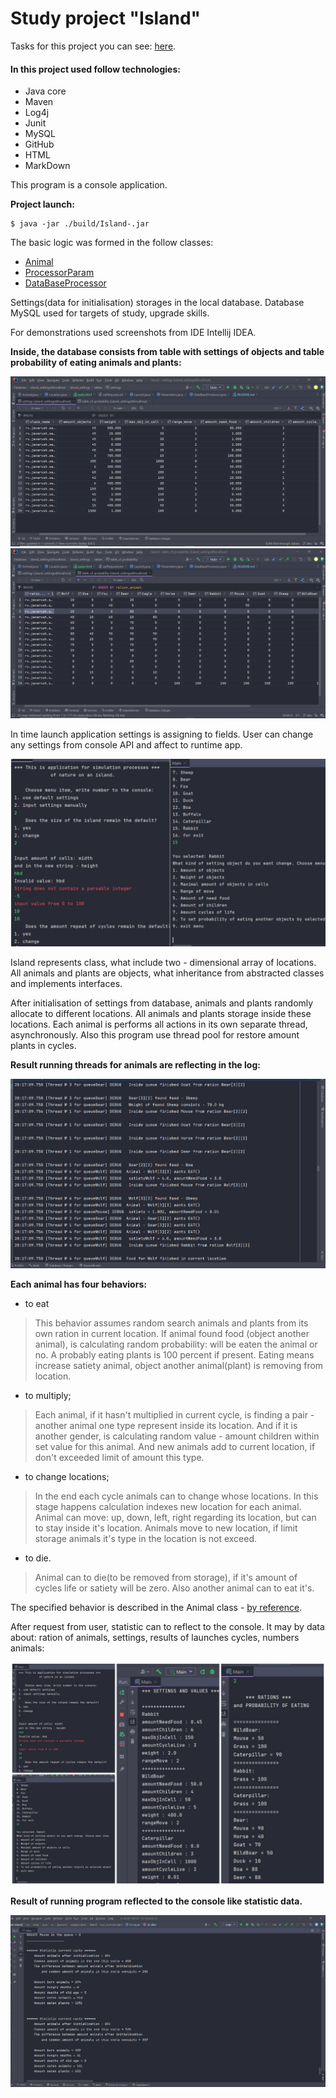 # Study project "Island"

Tasks for this project you can see: [here](src/main/resources/tasks.html).

#### In this project used follow technologies:

* Java core
* Maven
* Log4j
* Junit
* MySQL
* GitHub
* HTML
* MarkDown

This program is a console application.  

**Project launch:**
```
$ java -jar ./build/Island-.jar
```

The basic logic was formed in the follow classes:   

* [Animal](src/main/java/ru/javarush/sergeyivanov/island/content_of_island/fauna/Animal.java)
* [ProcessorParam](src/main/java/ru/javarush/sergeyivanov/island/inicialization/ProcessorParam.java)
* [DataBaseProcessor](src/main/java/ru/javarush/sergeyivanov/island/inicialization/DataBaseProcessor.java)

Settings(data for initialisation) storages in the local database. 
Database MySQL used for targets of study, upgrade skills.

For demonstrations used screenshots from IDE Intellij IDEA.

**Inside, the database consists from table with settings of objects and table probability of eating animals 
and plants:**

<img src="src/main/resources/skrin_database_settings.png" alt="table of settings">

<img src="src/main/resources/skrin_database_probability.png" alt="table of probability">

In time launch application settings is assigning to fields.
User can change any settings from console API and affect to runtime app.

<img src="src/main/resources/communication_user.png" alt="user_communication">

Island represents class, what include two - dimensional array of locations.
All animals and plants are objects, what inheritance from abstracted classes
and implements interfaces.

After initialisation of settings from database, animals and plants randomly 
allocate to different locations.
All animals and plants storage inside these locations.
Each animal is performs all actions in its own separate thread, asynchronously.
Also this program use thread pool for restore amount plants in cycles.

**Result running threads for animals are reflecting in the log:**

<img src="src/main/resources/example_log.png" alt="Output to the log">


**Each animal has four behaviors:**
* to eat

>This behavior assumes random search animals and plants from its own ration in current location.
>If animal found food (object another animal), is calculating 
>random probability: will be eaten the animal or no. A probably eating plants 
>is 100 percent if present.
>Eating means increase satiety animal, object another animal(plant)
>is removing from location.

* to multiply;

>Each animal, if it hasn't multiplied in current cycle, is finding 
>a pair - another animal one type represent inside  its location. 
>And if it is another gender, is calculating random value - amount 
>children within set value for this animal. And new animals add to 
>current location, if don't exceeded limit of amount this type.  

* to change locations;

>In the end each cycle animals can to change whose locations.
>In this stage happens calculation indexes new location for each
>animal. Animal can move: up, down, left, right regarding its location,
>but can  to stay inside it's location.
>Animals move to new location, if limit storage animals it's type in the location is not exceed.

* to die.

>Animal can to die(to be removed from storage), if it's amount of cycles life 
>or satiety will be zero. Also another animal can to eat it's.

The specified behavior is described in the Animal class - [by reference](src/main/java/ru/javarush/sergeyivanov/island/content_of_island/fauna/Animal.java).

After request from user, statistic can to reflect to the console. 
It may by data about: ration of animals, settings, results of launches cycles, 
numbers animals:  

<img src="src/main/resources/output_result.jpg" alt="output info to console">

**Result of running program reflected to the console like statistic data.**

<img src="src/main/resources/result-running.png" alt="output statistic data">


